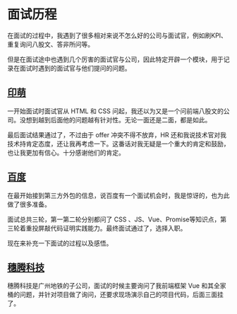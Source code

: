 # 面试历程

在面试的过程中，我遇到了很多相对来说不怎么好的公司与面试官，例如刷KPI、重复询问八股文、答非所问等。

但是在面试途中也遇到几个厉害的面试官与公司，因此特定开辟一个模块，用于记录在面试时遇到的面试官与他们提问的问题。

## [印萌](/interview/印萌)

一开始面试时面试官从 HTML 和 CSS 问起，我还以为又是一个问前端八股文的公司。没想到越到后面他的问题越有针对性。无论一面还是二面，都是如此。

最后面试结果通过了，不过由于 offer 冲突不得不放弃，HR 还和我说技术官对我技术持肯定态度，还让我再考虑一下。这番话对我无疑是一个重大的肯定和鼓励，也让我更加有信心。十分感谢他们的肯定。

## [百度](/interview/百度)

在最开始接到第三方外包的信息，说百度有一个面试机会时，我是惊讶的，也为此做了很多准备。

面试总共三轮，第一第二轮分别都问了 CSS 、JS、Vue、Promise等知识点，第三轮着重投屏敲代码证明实践能力。最终面试通过了，选择入职。

现在来补充一下面试的过程以及感悟。

## [穗腾科技](/interview/穗腾科技)

穗腾科技是广州地铁的子公司，面试的时候主要询问了我前端框架 Vue 和其全家桶的问题，并针对项目做了询问，还要求现场演示自己的项目代码，后面三面挂了。